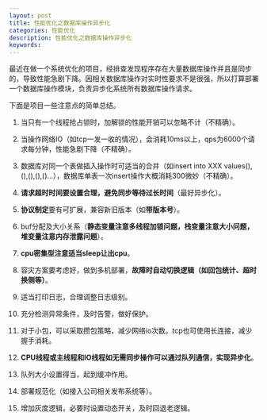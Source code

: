 ```yaml
---
layout: post
title: 性能优化之数据库操作异步化
categories: 性能优化
description: 性能优化之数据库操作异步化
keywords: 
---
```


最近在做一个系统优化的项目，经排查发现程序存在大量数据库操作并且是同步的，导致性能急剧下降。因相关数据库操作对实时性要求不是很强，所以打算部署一个数据库操作模块，负责异步化系统所有数据库操作请求。

下面是项目一些注意点的简单总结。
 
1. 当只有一个线程抢占锁时，加解锁的性能开销可以忽略不计（不精确）。
 
2. 当操作网络IO（如tcp一发一收的情况），会消耗10ms以上，qps为6000个请求每分钟，性能急剧下降（不精确）。
 
3. 数据库对同一个表做插入操作时可适当的合并（如insert into XXX values(),(),(),(),()…），数据库单表一次insert操作大概消耗300微妙（不精确）。
 
4. **请求超时时间要设置合理，避免同步等待过长时间**（最好异步化）。
 
5. **协议制定**要有可扩展，兼容新旧版本（如**带版本号**）。
 
6. buf分配及大小关系（**静态变量注意多线程加锁问题，栈变量注意大小问题，堆变量注意内存泄露问题**）。
 
7. **cpu密集型注意适当sleep让出cpu**。
 
8. 容灾方案要考虑好，做到多机部署，**故障时自动切换逻辑（如回包统计、超时换侧等）**。
 
9. 适当打印日志，合理调整日志级别。
 
10. 充分检测异常条件，及时告警，做好保护。
 
11. 对于小包，可以采取攒包策略，减少网络io次数。tcp也可使用长连接，减少握手消耗。
 
12. **CPU线程或主线程和IO线程如无需同步操作可以通过队列通信，实现异步化**。
 
13. 队列大小设置得当，起到缓冲作用。
 
14. 部署规范化（如接入公司相关发布系统等）。
 
15. 增加灰度逻辑，必要时设置动态开关，及时回退老逻辑。




